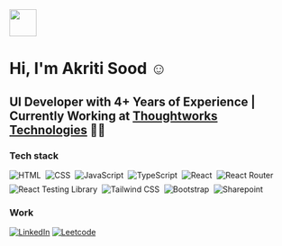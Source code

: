 <img src="https://emojis.slackmojis.com/emojis/images/1536351075/4594/blob-wave.gif?1536351075" width="48" style="margin-bottom: 1px"/>

# Hi, I'm Akriti Sood ☺️

## UI Developer with 4+ Years of Experience | Currently Working at [Thoughtworks Technologies](https://www.thoughtworks.com/en-in) 🥳🥳

<!-- <div style="text-align:center">
  <img src="https://user-images.githubusercontent.com/55389276/140866485-8fb1c876-9a8f-4d6a-98dc-08c4981eaf70.gif" style="height:100px;width:100px;"/></div> -->

### Tech stack
<p>
  <div style="display: flex; flex-wrap: wrap; gap: 8px;">
    <img alt="HTML" src="https://img.shields.io/badge/-HTML-E34F26?style=flat&logo=Html5&logoColor=white" />
    <img alt="CSS" src="https://img.shields.io/badge/-CSS-1572B6?style=flat&logo=css3&logoColor=white" />
    <img alt="JavaScript" src="https://img.shields.io/badge/-JavaScript-505050?style=flat&logo=JavaScript&logoColor=F7DF1E" />
    <img alt="TypeScript" src="https://img.shields.io/badge/-TypeScript-3178C6?style=flat&logo=TypeScript&logoColor=white" />
    <img alt="React" src="https://img.shields.io/badge/-React-61DAFB?style=flat&logo=react&logoColor=white" />
    <img alt="React Router" src="https://img.shields.io/badge/-React%20Router-CA4245?style=flat&logo=ReactRouter&logoColor=FFFFFF" />
    <img alt="React Testing Library" src="https://img.shields.io/badge/-React%20Testing%20Library-FF6A00?style=flat&logo=react&logoColor=white" />
    <img alt="Tailwind CSS" src="https://img.shields.io/badge/-Tailwind%20CSS-38B2AC?style=flat&logo=tailwindcss&logoColor=white" />
    <img alt="Bootstrap" src="https://img.shields.io/badge/-Bootstrap-563D7C?style=flat&logo=bootstrap&logoColor=white" />
    <img alt="Sharepoint" src="https://img.shields.io/badge/-Sharepoint-0A66C2?style=flat&logo=sharepoint&logoColor=white" />
  </div>
</p>

### Work

</a> <a href="https://www.linkedin.com/in/akriti-sood-545a85175" target="_blank"><img alt="LinkedIn" src="https://img.shields.io/badge/-LinkedIn-0A66C2?style=flat&logo=LinkedIn&logoColor=white" /></a>
</a> <a href="https://leetcode.com/u/akriti99" target="_blank"><img alt="Leetcode" src="https://img.shields.io/badge/-Leetcode-505050?style=flat&logo=LeetCode&logoColor=white" /></a>







